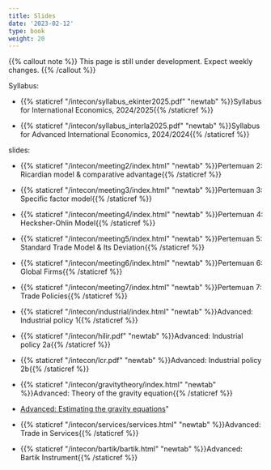 ```yaml
---
title: Slides
date: '2023-02-12'
type: book
weight: 20
---
```


{{% callout note %}} This page is still under development. Expect weekly changes. {{% /callout %}}

Syllabus:

- {{% staticref "/intecon/syllabus_ekinter2025.pdf" "newtab" %}}Syllabus for International Economics, 2024/2025{{% /staticref %}}

- {{% staticref "/intecon/syllabus_interla2025.pdf" "newtab" %}}Syllabus for Advanced International Economics, 2024/2024{{% /staticref %}}

slides:

- {{% staticref "/intecon/meeting2/index.html" "newtab" %}}Pertemuan 2: Ricardian model & comparative advantage{{% /staticref %}}
- {{% staticref "/intecon/meeting3/index.html" "newtab" %}}Pertemuan 3: Specific factor model{{% /staticref %}}
- {{% staticref "/intecon/meeting4/index.html" "newtab" %}}Pertemuan 4: Hecksher-Ohlin Model{{% /staticref %}}
- {{% staticref "/intecon/meeting5/index.html" "newtab" %}}Pertemuan 5: Standard Trade Model & Its Deviation{{% /staticref %}}
- {{% staticref "/intecon/meeting6/index.html" "newtab" %}}Pertemuan 6: Global Firms{{% /staticref %}}
- {{% staticref "/intecon/meeting7/index.html" "newtab" %}}Pertemuan 7: Trade Policies{{% /staticref %}}
- {{% staticref "/intecon/industrial/index.html" "newtab" %}}Advanced: Industrial policy 1{{% /staticref %}}
- {{% staticref "/intecon/hilir.pdf" "newtab" %}}Advanced: Industrial policy 2a{{% /staticref %}}
- {{% staticref "/intecon/lcr.pdf" "newtab" %}}Advanced: Industrial policy 2b{{% /staticref %}}
- {{% staticref "/intecon/gravitytheory/index.html" "newtab" %}}Advanced: Theory of the gravity equation{{% /staticref %}}
- [Advanced: Estimating the gravity equations](https://imedkrisna.github.io/gravity/)"

- {{% staticref "/intecon/services/services.html" "newtab" %}}Advanced: Trade in Services{{% /staticref %}}
- {{% staticref "/intecon/bartik/bartik.html" "newtab" %}}Advanced: Bartik Instrument{{% /staticref %}}